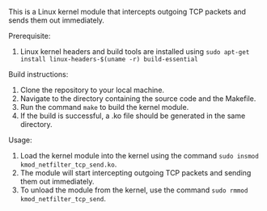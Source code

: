 This is a Linux kernel module that intercepts outgoing TCP packets and sends them out immediately.

Prerequisite:
1. Linux kernel headers and build tools are installed using `sudo apt-get install linux-headers-$(uname -r) build-essential`


Build instructions:
1. Clone the repository to your local machine.
2. Navigate to the directory containing the source code and the Makefile.
3. Run the command `make` to build the kernel module.
4. If the build is successful, a .ko file should be generated in the same directory.

Usage:
1. Load the kernel module into the kernel using the command `sudo insmod kmod_netfilter_tcp_send.ko`.
2. The module will start intercepting outgoing TCP packets and sending them out immediately.
3. To unload the module from the kernel, use the command `sudo rmmod kmod_netfilter_tcp_send`.
